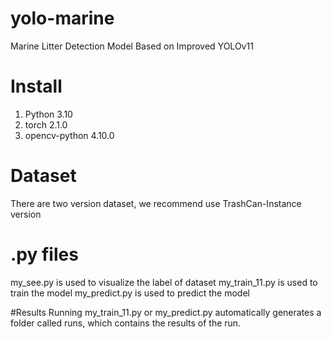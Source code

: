 # yolo-marine
Marine Litter Detection Model Based on Improved YOLOv11

# Install
1. Python 3.10
2. torch  2.1.0
3. opencv-python      4.10.0

# Dataset
There are two version dataset, we recommend use TrashCan-Instance version

# .py files
 my_see.py is used to visualize the label of dataset
 my_train_11.py is used to train the model
 my_predict.py is used to predict the model

 #Results
  Running my_train_11.py or my_predict.py automatically generates a folder called runs, which contains the results of the run.
